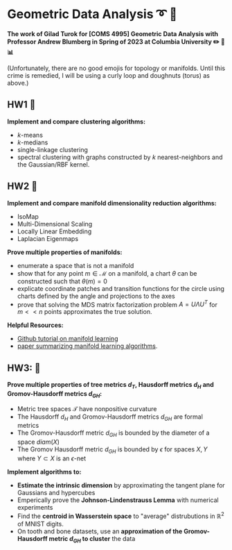 # Geometric Data Analysis :curly_loop: :doughnut:

**The work of Gilad Turok for [COMS 4995] Geometric Data Analysis with Professor Andrew Blumberg in Spring of 2023 at Columbia University :pencil2: :triangular_ruler: :bar_chart:**

(Unfortunately, there are no good emojis for topology or manifolds. Until this crime is remedied, I will be using a curly loop and doughnuts (torus) as above.)

## **HW1** :round_pushpin: ##
**Implement and compare clustering algorithms:**
- $k$-means
- $k$-medians
- single-linkage clustering
- spectral clustering with graphs constructed by $k$ nearest-neighbors and the Gaussian/RBF kernel.

## **HW2** :round_pushpin: ##
**Implement and compare manifold dimensionality reduction algorithms:**
- IsoMap
- Multi-Dimensional Scaling
- Locally Linear Embedding
- Laplacian Eigenmaps

**Prove multiple properties of manifolds:**
- enumerate a space that is not a manifold
- show that for any point $m \in \mathcal{M}$ on a manifold, a chart $\theta$ can be constructed such that $\theta(m)=0$
- explicate coordinate patches and transition functions for the circle using charts defined by the angle and projections to the axes
- prove that solving the MDS matrix factorization problem $A=U \Lambda U^T$ for $m << n$ points approximates the true solution.

**Helpful Resources:**
- [Github tutorial on manifold learning](https://github.com/drewwilimitis/Manifold-Learning)
- [paper summarizing manifold learning algorithms](https://www.cs.columbia.edu/~verma/classes/ml/ref/lec8_cayton_manifolds.pdf).

## **HW3:** :round_pushpin: ##
**Prove multiple properties of tree metrics $d_T$, Hausdorff metrics $d_H$ and Gromov-Hausdorff metrics $d_{GH}$:**

- Metric tree spaces $\mathcal{T}$ have nonpositive curvature
- The Hausdorff $d_H$ and Gromov-Hausdorff metrics $d_{GH}$ are formal metrics
- The Gromov-Hausdorff metric $d_{GH}$ is bounded by the diameter of a space $diam(X)$
- The Gromov Hausdorff metric $d_{GH}$ is bounded by $\epsilon$ for spaces $X,Y$ where $Y \subset X$ is an $\epsilon$-net

**Implement algorithms to:**    
- **Estimate the intrinsic dimension** by approximating the tangent plane for Gaussians and hypercubes
- Emperically prove the **Johnson-Lindenstrauss Lemma** with numerical experiments
- Find the **centroid in Wasserstein space** to "average" distrubutions in $\mathbb{R}^2$ of MNIST digits.
- On tooth and bone datasets, use an **approximation of the Gromov-Hausdorff metric $d_{GH}$ to cluster** the data